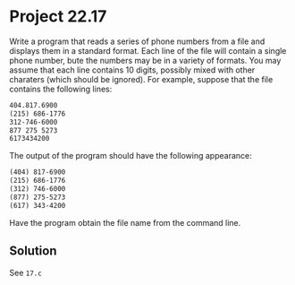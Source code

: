 # Project 22.17

Write a program that reads a series of phone numbers from a file and displays
them in a standard format. Each line of the file will contain a single phone
number, bute the numbers may be in a variety of formats. You may assume that
each line contains 10 digits, possibly mixed with other charaters (which should
be ignored). For example, suppose that the file contains the following lines:

```txt
404.817.6900
(215) 686-1776
312-746-6000
877 275 5273
6173434200
```

The output of the program should have the following appearance:

```txt
(404) 817-6900
(215) 686-1776
(312) 746-6000
(877) 275-5273
(617) 343-4200
```

Have the program obtain the file name from the command line.

## Solution

See `17.c`
